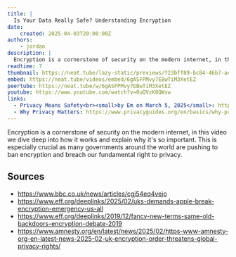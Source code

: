 ```yaml
---
title: |
  Is Your Data Really Safe? Understanding Encryption
date:
    created: 2025-04-03T20:00:00Z
authors:
    - jordan
description: |
  Encryption is a cornerstone of security on the modern internet, in this video we dive deep into how it works and explain why it's so important.
readtime: 7
thumbnail: https://neat.tube/lazy-static/previews/f23bff89-bc84-46b7-ac0b-7e72a9c3ad7d.jpg
embed: https://neat.tube/videos/embed/6gASFPMvy7EBwTiM3XetEZ
peertube: https://neat.tube/w/6gASFPMvy7EBwTiM3XetEZ
youtube: https://www.youtube.com/watch?v=0uQVzK8QWsw
links:
  - Privacy Means Safety<br><small>by Em on March 5, 2025</small>: https://www.privacyguides.org/articles/2025/03/25/privacy-means-safety/
  - Why Privacy Matters: https://www.privacyguides.org/en/basics/why-privacy-matters/
---
```

Encryption is a cornerstone of security on the modern internet, in this video we dive deep into how it works and explain why it's so important. This is especially crucial as many governments around the world are pushing to ban encryption and breach our fundamental right to privacy.

## Sources

- <https://www.bbc.co.uk/news/articles/cgj54eq4vejo>
- <https://www.eff.org/deeplinks/2025/02/uks-demands-apple-break-encryption-emergency-us-all>
- <https://www.eff.org/deeplinks/2019/12/fancy-new-terms-same-old-backdoors-encryption-debate-2019>
- <https://www.amnesty.org/en/latest/news/2025/02/https-www-amnesty-org-en-latest-news-2025-02-uk-encryption-order-threatens-global-privacy-rights/>
